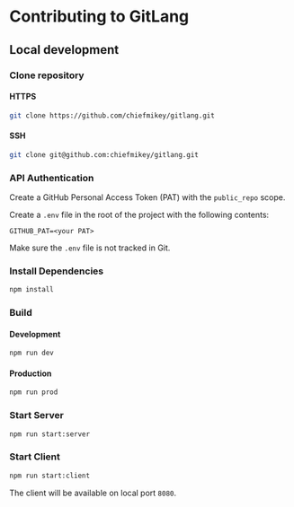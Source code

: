 # Contributing to GitLang

## Local development

### Clone repository

#### HTTPS

```sh
git clone https://github.com/chiefmikey/gitlang.git
```

#### SSH

```sh
git clone git@github.com:chiefmikey/gitlang.git
```

### API Authentication

Create a GitHub Personal Access Token (PAT) with the `public_repo` scope.

Create a `.env` file in the root of the project with the following contents:

```dotenv
GITHUB_PAT=<your PAT>
```

Make sure the `.env` file is not tracked in Git.

### Install Dependencies

```sh
npm install
```

### Build

#### Development

```sh
npm run dev
```

#### Production

```sh
npm run prod
```

### Start Server

```sh
npm run start:server
```

### Start Client

```sh
npm run start:client
```

The client will be available on local port `8080`.

